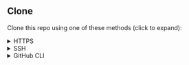 ## Clone

Clone this repo using one of these methods (click to expand):

<details>
<summary>HTTPS</summary>

```shell
git clone https://github.com/dbeatty10/data-diff-demo.git
cd data-diff-demo
```

</details>

<details>
<summary>SSH</summary>

```shell
git clone git@github.com:dbeatty10/data-diff-demo.git
cd data-diff-demo
```

</details>

<details>
<summary>GitHub CLI</summary>

```shell
gh repo clone dbeatty10/data-diff-demo
cd data-diff-demo
```
